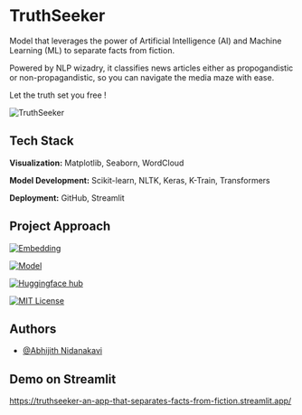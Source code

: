 
# TruthSeeker

Model that leverages the power of Artificial Intelligence (AI) and Machine Learning (ML) to separate facts from fiction.

Powered by NLP wizadry, it classifies news articles either as propogandistic or non-propagandistic, so you can navigate the media maze with ease. 

Let the truth set you free !




![TruthSeeker](https://github.com/AbhijithNidanakavi/TruthSeeker/assets/91921508/f347e34f-4691-4f5e-8fbb-da54130179e4)



## Tech Stack

**Visualization:** Matplotlib, Seaborn, WordCloud 

**Model Development:** Scikit-learn, NLTK, Keras, K-Train, Transformers

**Deployment:** GitHub, Streamlit


## Project Approach


[![Embedding](https://img.shields.io/badge/Embeddings-Word2Vec_LDA_BerTopic-orange.svg)](https://scikit-learn.org/stable/tutorial/text_analytics/working_with_text_data.html)

[![Model](https://img.shields.io/badge/TransformerModel-BERT-white.svg)](https://huggingface.co/docs/transformers/model_doc/bert)

[![Huggingface hub](https://img.shields.io/badge/Host-huggingface_hub-blue.svg)](https://huggingface.co/)

[![MIT License](https://img.shields.io/badge/License-MIT-green.svg)](https://choosealicense.com/licenses/mit/)


## Authors

- [@Abhijith Nidanakavi](https://github.com/AbhijithNidanakavi)


## Demo on Streamlit

https://truthseeker-an-app-that-separates-facts-from-fiction.streamlit.app/ 

